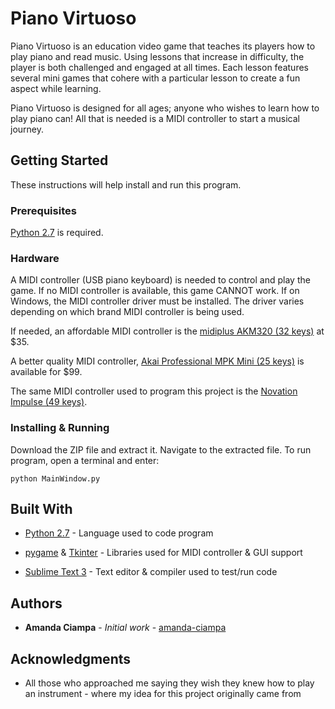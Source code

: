 # Piano Virtuoso

Piano Virtuoso is an education video game that teaches its players how to play piano and read music. Using lessons that increase in difficulty, the player is both challenged and engaged at all times. Each lesson features several mini games that cohere with a particular lesson to create a fun aspect while learning.

Piano Virtuoso is designed for all ages; anyone who wishes to learn how to play piano can! All that is needed is a MIDI controller to start a musical journey.

## Getting Started

These instructions will help install and run this program. 

### Prerequisites

[Python 2.7](https://www.python.org/downloads/) is required.

### Hardware

A MIDI controller (USB piano keyboard) is needed to control and play the game. If no MIDI controller is available, this game CANNOT work. If on Windows, the MIDI controller driver must be installed. The driver varies depending on which brand MIDI controller is being used. 

If needed, an affordable MIDI controller is the [midiplus AKM320 (32 keys)](http://a.co/8TdnfLH) at $35.

A better quality MIDI controller, [Akai Professional MPK Mini (25 keys)](http://a.co/6og8L8X) is available for $99.

The same MIDI controller used to program this project is the [Novation Impulse (49 keys)](http://a.co/cFtrm0i).

### Installing & Running

Download the ZIP file and extract it. Navigate to the extracted file. To run program, open a terminal and enter:
```
python MainWindow.py
```

## Built With

* [Python 2.7](https://www.python.org/) - Language used to code program

* [pygame](http://www.pygame.org/hifi.html) & [Tkinter](https://wiki.python.org/moin/TkInter) - Libraries used for MIDI controller & GUI support

* [Sublime Text 3](https://www.sublimetext.com/) - Text editor & compiler used to test/run code

## Authors

* **Amanda Ciampa** - *Initial work* - [amanda-ciampa](https://github.com/amanda-ciampa)

## Acknowledgments

* All those who approached me saying they wish they knew how to play an instrument - where my idea for this project originally came from